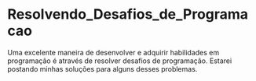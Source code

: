 # Resolvendo_Desafios_de_Programacao
 Uma excelente maneira de desenvolver e adquirir habilidades em programação é através de resolver desafios de programação. Estarei postando minhas soluções para alguns desses problemas.
